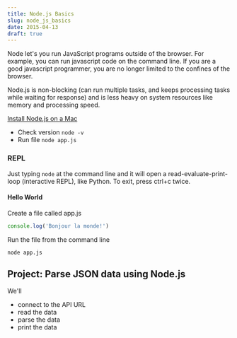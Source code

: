 ```yaml
---
title: Node.js Basics
slug: node_js_basics
date: 2015-04-13
draft: true
---
```


Node let's you run JavaScript programs outside of the browser. For example, you can run javascript code on the command line. If you are a good javascript programmer, you are no longer limited to the confines of the browser.

Node.js is non-blocking (can run multiple tasks, and keeps processing tasks while waiting for response) and is less heavy on system resources like memory and processing speed.

[Install Node.js on a Mac](http://blog.teamtreehouse.com/install-node-js-npm-mac)

- Check version `node -v`
- Run file `node app.js`

### REPL

Just typing `node` at the command line and it will open a read-evaluate-print-loop (interactive REPL), like Python. To exit, press ctrl+c twice.

#### Hello World

Create a file called app.js

```javascript
console.log('Bonjour la monde!')
```

Run the file from the command line

    node app.js

## Project: Parse JSON data using Node.js

We'll

- connect to the API URL
- read the data
- parse the data
- print the data
